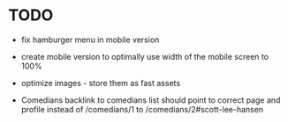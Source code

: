 # TODO

* fix hamburger menu in mobile version

* create mobile version to optimally use width of the mobile screen to 100%

* optimize images - store them as fast assets

* Comedians backlink to comedians list should point to correct page and profile
  instead of /comedians/1 to /comedians/2#scott-lee-hansen
